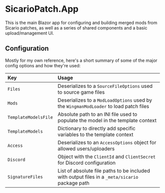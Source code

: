 ﻿# SicarioPatch.App

This is the main Blazor app for configuring and building merged mods from Sicario patches, as well as a series of shared components and a basic upload/management UI.

## Configuration

Mostly for my own reference, here's a short summary of some of the major config options and how they're used:

|Key|Usage|
|:--|:----|
|`Files`|Deserializes to a `SourceFileOptions` used to source game files|
|`Mods`|Deserializes to a `ModLoadOptions` used by the `WingmanModLoader` to load patch files|
|`TemplateModelsFile`|Absolute path to an INI file used to populate the model in the template context|
|`TemplateModels`|Dictionary to directly add specific variables to the template context|
|`Access`|Deserializes to an `AccessOptions` object for allowed users/uploaders|
|`Discord`|Object with the `ClientId` and `ClientSecret` for Discord configuration|
|`SignatureFiles`|List of absolute file paths to be included with output files in a `_meta/sicario` package path|